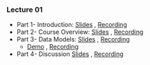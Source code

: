 ### Lecture 01

- Part 1- Introduction: [Slides](https://drive.google.com/file/d/1mEkUHAfnh4bjFGCD3GYah4ZRfGuq9kBN/view?usp=sharing) , [Recording](https://drive.google.com/file/d/1_9BZu3EGYo6mN-_tb2HScxIWwN7dxDRt/view?usp=sharing)
- Part 2- Course Overview: [Slides](https://drive.google.com/file/d/1grCYerozLynK-5btVHLgZMQWgDe5Ya2E/view?usp=sharing) , [Recording](https://drive.google.com/file/d/1fhC1ni37HYCf2b9wUWUIZhMkwSsBVIJP/view?usp=sharing)
- Part 3- Data Models: [Slides](https://drive.google.com/file/d/1heMwWZDw3zn-Mg8hy9AZtzr79CHbYcWG/view?usp=sharing) ,  [Recording](https://drive.google.com/file/d/1U1yRL0qZ8IorYXVy97dCVtgvICiK6SYh/view?usp=sharing)
  - [Demo](https://drive.google.com/file/d/1oC9DJ4DsiMJc4oPJ-lmpRwiFwsHBlhg8/view?usp=sharing) , [Recording](https://drive.google.com/file/d/1SOeLAXytO3XrLapg67Dzn52PmzpdBfSz/view?usp=sharing)
- Part 4- Discussion [Slides](https://drive.google.com/file/d/1Tp2PIPw-d8fqFH435AtDtMadauYNOO_L/view?usp=sharing) , [Recording](https://drive.google.com/file/d/1wEdsEhEVEuVWdU2IPfmaEsbE9jgOTyZV/view?usp=sharing)

